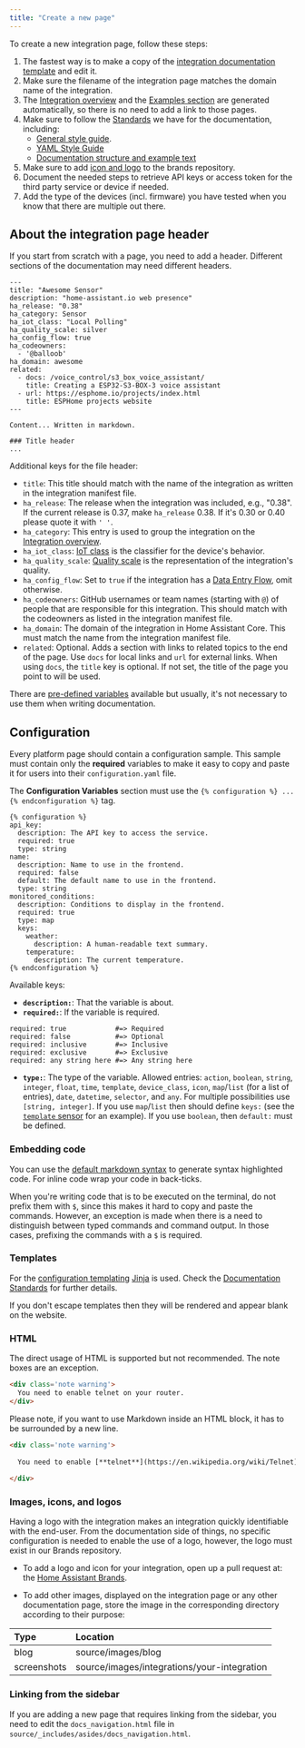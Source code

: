 ```yaml
---
title: "Create a new page"
---
```


To create a new integration page, follow these steps:

1. The fastest way is to make a copy of the [integration documentation template](https://github.com/home-assistant/home-assistant.io/tree/current/source/_integrations/_integration_docs_template.markdown) and edit it.
2. Make sure the filename of the integration page matches the domain name of the integration.
3. The [Integration overview](https://www.home-assistant.io/integrations/) and the [Examples section](https://www.home-assistant.io/cookbook/) are generated automatically, so there is no need to add a link to those pages.
4. Make sure to follow the [Standards](documenting/standards.md) we have for the documentation, including:
   - [General style guide](/docs/documenting/general-style-guide).
   - [YAML Style Guide](documenting/yaml-style-guide.md)
   - [Documentation structure and example text](/docs/documenting/integration-docs-examples)
5. Make sure to add [icon and logo](#images-icons-and-logos) to the brands repository.
6. Document the needed steps to retrieve API keys or access token for the third party service or device if needed.
7. Add the type of the devices (incl. firmware) you have tested when you know that there are multiple out there.

## About the integration page header

If you start from scratch with a page, you need to add a header. Different sections of the documentation may need different headers.

```text
---
title: "Awesome Sensor"
description: "home-assistant.io web presence"
ha_release: "0.38"
ha_category: Sensor
ha_iot_class: "Local Polling"
ha_quality_scale: silver
ha_config_flow: true
ha_codeowners:
  - '@balloob'
ha_domain: awesome
related:
  - docs: /voice_control/s3_box_voice_assistant/
    title: Creating a ESP32-S3-BOX-3 voice assistant
  - url: https://esphome.io/projects/index.html
    title: ESPHome projects website
---

Content... Written in markdown.

### Title header
...
```

Additional keys for the file header:

- `title`: This title should match with the name of the integration as written in the integration manifest file.
- `ha_release`: The release when the integration was included, e.g., "0.38". If the current release is 0.37, make `ha_release` 0.38. If it's 0.30 or 0.40 please quote it with `' '`.
- `ha_category`: This entry is used to group the integration on the [Integration overview](https://www.home-assistant.io/integrations/).
- `ha_iot_class`: [IoT class](https://www.home-assistant.io/blog/2016/02/12/classifying-the-internet-of-things) is the classifier for the device's behavior.
- `ha_quality_scale`: [Quality scale](https://www.home-assistant.io/docs/quality_scale/) is the representation of the integration's quality.
- `ha_config_flow`: Set to `true` if the integration has a [Data Entry Flow](/data_entry_flow_index.md), omit otherwise.
- `ha_codeowners`: GitHub usernames or team names (starting with `@`) of people that are responsible for this integration. This should match with the codeowners as listed in the integration manifest file.
- `ha_domain`: The domain of the integration in Home Assistant Core. This must match the name from the integration manifest file.
- `related`: Optional. Adds a section with links to related topics to the end of the page. Use `docs` for local links and `url` for external links. When using `docs`, the `title` key is optional. If not set, the title of the page you point to will be used.

There are [pre-defined variables](https://jekyllrb.com/docs/variables/) available but usually, it's not necessary to use them when writing documentation.

## Configuration

Every platform page should contain a configuration sample. This sample must contain only the **required** variables to make it easy to copy and paste it for users into their `configuration.yaml` file.

The **Configuration Variables** section must use the `{% configuration %} ... {% endconfiguration %}` tag.

```text
{% configuration %}
api_key:
  description: The API key to access the service.
  required: true
  type: string
name:
  description: Name to use in the frontend.
  required: false
  default: The default name to use in the frontend.
  type: string
monitored_conditions:
  description: Conditions to display in the frontend.
  required: true
  type: map
  keys:
    weather:
      description: A human-readable text summary.
    temperature:
      description: The current temperature.
{% endconfiguration %}
```

Available keys:

- **`description:`**: That the variable is about.
- **`required:`**: If the variable is required.

```text
required: true            #=> Required
required: false           #=> Optional
required: inclusive       #=> Inclusive
required: exclusive       #=> Exclusive
required: any string here #=> Any string here
```

- **`type:`**: The type of the variable. Allowed entries: `action`, `boolean`, `string`, `integer`, `float`, `time`, `template`, `device_class`, `icon`, `map`/`list` (for a list of entries), `date`, `datetime`, `selector`, and `any`. For multiple possibilities use `[string, integer]`. If you use `map`/`list` then should define `keys:` (see the [`template` sensor](https://www.home-assistant.io/integrations/sensor.template/) for an example). If you use `boolean`, then `default:` must be defined. 

### Embedding code

You can use the [default markdown syntax](https://github.com/adam-p/markdown-here/wiki/Markdown-Cheatsheet#code) to generate syntax highlighted code. For inline code wrap your code in back-ticks.

When you're writing code that is to be executed on the terminal, do not prefix them with `$`, since this makes it hard to copy and paste the commands. However, an exception is made when there is a need to distinguish between typed commands and command output. In those cases, prefixing the commands with a `$` is required.

### Templates

For the [configuration templating](https://www.home-assistant.io/docs/configuration/templating/) [Jinja](http://jinja.pocoo.org/) is used. Check the [Documentation Standards](documenting/standards.md) for further details.

If you don't escape templates then they will be rendered and appear blank on the website.

### HTML

The direct usage of HTML is supported but not recommended. The note boxes are an exception.

```html
<div class='note warning'>
  You need to enable telnet on your router.
</div>
```

Please note, if you want to use Markdown inside an HTML block, it has to be surrounded by a new line.

```html
<div class='note warning'>
  
  You need to enable [**telnet**](https://en.wikipedia.org/wiki/Telnet) on your router.
  
</div>
```

### Images, icons, and logos

Having a logo with the integration makes an integration quickly identifiable with the end-user.
From the documentation side of things, no specific configuration is needed to enable the use of a logo,
however, the logo must exist in our Brands repository.

- To add a logo and icon for your integration, open up a pull request at: the [Home Assistant Brands](https://github.com/home-assistant/brands).

- To add other images, displayed on the integration page or any other documentation page, store the image in the corresponding directory according to their purpose:

| Type        | Location                  |
| :---------- | :------------------------ |
| blog        | source/images/blog        |
| screenshots | source/images/integrations/your-integration |

### Linking from the sidebar

If you are adding a new page that requires linking from the sidebar, you need to edit the `docs_navigation.html` file in `source/_includes/asides/docs_navigation.html`.
